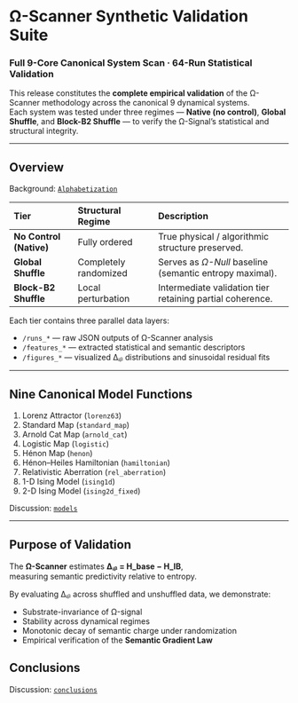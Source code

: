 # Ω-Scanner Synthetic Validation Suite  
### Full 9-Core Canonical System Scan · 64-Run Statistical Validation  

This release constitutes the **complete empirical validation** of the Ω-Scanner methodology across the canonical 9 dynamical systems.  
Each system was tested under three regimes — **Native (no control)**, **Global Shuffle**, and **Block-B2 Shuffle** — to verify the Ω-Signal’s statistical and structural integrity.

---

##  Overview

Background: [`Alphabetization`](ALPHABETIZATION.md)

| Tier | Structural Regime | Description |
|:--|:--|:--|
| **No Control (Native)** | Fully ordered | True physical / algorithmic structure preserved. |
| **Global Shuffle** | Completely randomized | Serves as *Ω-Null* baseline (semantic entropy maximal). |
| **Block-B2 Shuffle** | Local perturbation | Intermediate validation tier retaining partial coherence. |

Each tier contains three parallel data layers:

- `/runs_*` — raw JSON outputs of Ω-Scanner analysis  
- `/features_*` — extracted statistical and semantic descriptors  
- `/figures_*` — visualized Δᵢᵦ distributions and sinusoidal residual fits  

---

##  Nine Canonical Model Functions

1. Lorenz Attractor (`lorenz63`)  
2. Standard Map (`standard_map`)  
3. Arnold Cat Map (`arnold_cat`)  
4. Logistic Map (`logistic`)  
5. Hénon Map (`henon`)  
6. Hénon–Heiles Hamiltonian (`hamiltonian`)  
7. Relativistic Aberration (`rel_aberration`)  
8. 1-D Ising Model (`ising1d`)  
9. 2-D Ising Model (`ising2d_fixed`)

Discussion: [`models`](Models.md)

---

##  Purpose of Validation

The **Ω-Scanner** estimates **Δᵢᵦ = H_base − H_IB**,  
measuring semantic predictivity relative to entropy.  

By evaluating Δᵢᵦ across shuffled and unshuffled data, we demonstrate:
- Substrate-invariance of Ω-signal  
- Stability across dynamical regimes  
- Monotonic decay of semantic charge under randomization  
- Empirical verification of the **Semantic Gradient Law**

##   Conclusions

Discussion: [`conclusions`](CONCLUSIONS.md)
